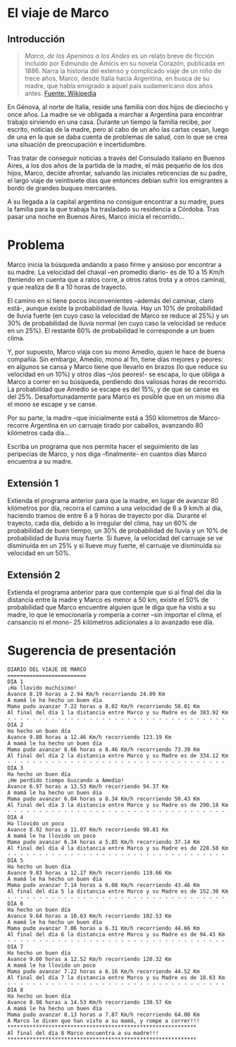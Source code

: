# El viaje de Marco
## Introducción
> *Marco, de los Apeninos a los Andes* es un relato breve de ficción incluido por Edmundo de Amicis en su novela Corazón, publicada en 1886. Narra la historia del extenso y complicado viaje de un niño de trece años, Marco, desde Italia hacia Argentina, en busca de su madre, que había emigrado a aquel país sudamericano dos años antes. [Fuente: Wikipedia](https://es.wikipedia.org/wiki/Marco,_de_los_Apeninos_a_los_Andes)

En Génova, al norte de Italia, reside una familia con dos hijos de dieciocho y once años. La madre se ve obligada a marchar a Argentina para encontrar trabajo sirviendo en una casa. Durante un tiempo la familia recibe, por escrito, noticias de la madre, pero al cabo de un año las cartas cesan, luego de una en la que se daba cuenta de problemas de salud, con lo que se crea una situación de preocupación e incertidumbre. 

Tras tratar de conseguir noticias a través del Consulado italiano en Buenos Aires, a los dos años de la partida de la madre, el más pequeño de los dos hijos, Marco, decide afrontar, salvando las iniciales reticencias de su padre, el largo viaje de veintisiete días que entonces debían sufrir los emigrantes a bordo de grandes buques mercantes.

A su llegada a la capital argentina no consigue encontrar a su madre, pues la familia para la que trabaja ha trasladado su residencia a Córdoba. Tras pasar una noche en Buenos Aires, Marco inicia el recorrido... 

# Problema

Marco inicia la búsqueda andando a paso firme y ansioso por encontrar a su madre. La velocidad del chaval –en promedio diario- es de 10 a 15 Km/h (teniendo en cuenta que a ratos corre, a otros ratos trota y a otros camina), y que realiza de 8 a 10 horas de trayecto.

El camino en sí tiene pocos inconvenientes –además del caminar, claro está-, aunque existe la probabilidad de lluvia. Hay un 10% de probabilidad de lluvia fuerte (en cuyo caso la velocidad de Marco se reduce al 25%) y un 30% de probabilidad de lluvia normal (en cuyo caso la velocidad se reduce en un 25%). El restante 60% de probabilidad le corresponde a un buen clima.

Y, por supuesto, Marco viaja con su mono Amedio, quien le hace de buena compañía. Sin embargo, Amedio, mono al fin, tiene días mejores y peores: en algunos se cansa y Marco tiene que llevarlo en brazos (lo que reduce su velocidad en un 10%) y otros días –¡los peores!- se escapa, lo que obliga a Marco a correr en su búsqueda, perdiendo dos valiosas horas de recorrido.  La probabilidad que Amedio se escape es del 15%, y de que se canse es del 25%. Desafortunadamente para Marco es posible que en un mismo día el mono se escape y se canse.

Por su parte, la madre –que inicialmente está a 350 kilometros de Marco- recorre Argentina en un carruaje tirado por caballos, avanzando 80 kilómetros cada día…  

Escriba un programa que nos permita hacer el seguimiento de las peripecias de Marco, y nos diga –finalmente- en cuantos días Marco encuentra a su madre.

## Extensión 1

Extienda el programa anterior para que la madre, en lugar de avanzar 80 kilómetros por día, recorra el camino a una velocidad de 6 a 9 km/h al día, haciendo tramos de entre 6 a 9 horas de trayecto por día. Durante el trayecto, cada día, debido a lo irregular del clima, hay un 60% de probabilidad de buen tiempo, un 30% de probabilidad de lluvia y un 10% de probabilidad de lluvia muy fuerte. Si llueve, la velocidad del carruaje se ve disminuida en un 25% y si llueve muy fuerte, el carruaje ve disminuida su velocidad en un 50%. 

## Extensión 2

Extienda el programa anterior para que contemple que si al final del día la distancia entre la madre y Marco es menor a 50 km, existe el 50% de probabilidad que Marco encuentre alguien que le diga que ha visto a su madre, lo que le emocionaría y rompería a correr –sin importar el clima, el cansancio ni el mono- 25 kilómetros adicionales a lo avanzado ese día.

# Sugerencia de presentación

```
DIARIO DEL VIAJE DE MARCO
=========================
DIA 1
¡Ha llovido muchísimo!
Avance 8.19 horas a 2.94 Km/h recorriendo 24.09 Km
A mamá le ha hecho un buen día
Mama pudo avanzar 7.22 horas a 8.02 Km/h recorriendo 58.01 Km
Al final del día 1 la distancia entre Marco y su Madre es de 383.92 Km
- - - - - - - - - - - - - - - - - - - - - - - - - - - - - - - - - - -
DIA 2
Ha hecho un buen día
Avance 9.88 horas a 12.46 Km/h recorriendo 123.19 Km
A mamá le ha hecho un buen día
Mama pudo avanzar 8.66 horas a 8.46 Km/h recorriendo 73.39 Km
Al final del día 2 la distancia entre Marco y su Madre es de 334.12 Km
- - - - - - - - - - - - - - - - - - - - - - - - - - - - - - - - - - -
DIA 3
Ha hecho un buen día
¡He perdido tiempo buscando a Amedio!
Avance 6.97 horas a 13.53 Km/h recorriendo 94.37 Km
A mamá le ha hecho un buen día
Mama pudo avanzar 6.04 horas a 8.34 Km/h recorriendo 50.43 Km
Al final del día 3 la distancia entre Marco y su Madre es de 290.18 Km
- - - - - - - - - - - - - - - - - - - - - - - - - - - - - - - - - - -
DIA 4
Ha llovido un poco
Avance 8.92 horas a 11.07 Km/h recorriendo 98.81 Km
A mamá le ha llovido un poco
Mama pudo avanzar 6.34 horas a 5.85 Km/h recorriendo 37.14 Km
Al final del día 4 la distancia entre Marco y su Madre es de 228.50 Km
- - - - - - - - - - - - - - - - - - - - - - - - - - - - - - - - - - -
DIA 5
Ha hecho un buen día
Avance 9.83 horas a 12.17 Km/h recorriendo 119.66 Km
A mamá le ha hecho un buen día
Mama pudo avanzar 7.14 horas a 6.08 Km/h recorriendo 43.46 Km
Al final del día 5 la distancia entre Marco y su Madre es de 152.30 Km
- - - - - - - - - - - - - - - - - - - - - - - - - - - - - - - - - - -
DIA 6
Ha hecho un buen día
Avance 9.64 horas a 10.63 Km/h recorriendo 102.53 Km
A mamá le ha hecho un buen día
Mama pudo avanzar 7.06 horas a 6.31 Km/h recorriendo 44.66 Km
Al final del día 6 la distancia entre Marco y su Madre es de 94.43 Km
- - - - - - - - - - - - - - - - - - - - - - - - - - - - - - - - - - -
DIA 7
Ha hecho un buen día
Avance 9.60 horas a 12.52 Km/h recorriendo 120.32 Km
A mamá le ha llovido un poco
Mama pudo avanzar 7.22 horas a 6.16 Km/h recorriendo 44.52 Km
Al final del día 7 la distancia entre Marco y su Madre es de 18.63 Km
- - - - - - - - - - - - - - - - - - - - - - - - - - - - - - - - - - -
DIA 8
Ha hecho un buen día
Avance 8.98 horas a 14.53 Km/h recorriendo 130.57 Km
A mamá le ha hecho un buen día
Mama pudo avanzar 8.13 horas a 7.87 Km/h recorriendo 64.00 Km
A Marco le dicen que han visto a su mamá, y rompe a correr!!!
************************************************************
Al final del día 8 Marco encuentra a su madre!!!
************************************************************
```

